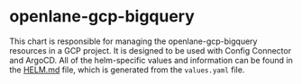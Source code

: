 # openlane-gcp-bigquery

This chart is responsible for managing the openlane-gcp-bigquery resources in a GCP project. It is designed to be used with Config Connector and ArgoCD. All of the helm-specific values and information can be found in the [HELM.md](HELM.md) file, which is generated from the `values.yaml` file.
